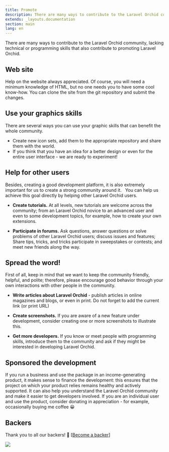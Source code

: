 ```yaml
---
title: Promote
description: There are many ways to contribute to the Laravel Orchid community
extends: _layouts.documentation
section: main
lang: en
---
```


There are many ways to contribute to the Laravel Orchid community,
lacking technical or programming skills that also contribute to promoting Laravel Orchid.

## Web site

Help on the website always appreciated.
Of course, you will need a minimum knowledge of HTML, but no one needs you to have some cool know-how.
You can clone the site from the git repository and submit the changes.

## Use your graphics skills

There are several ways you can use your graphic skills that can benefit the whole community.

- Create new icon sets, add them to the appropriate repository and share them with the world.
- If you think that you have an idea for a better design or even for the entire user interface - we are ready to experiment!

## Help for other users

Besides, creating a good development platform, it is also extremely important for us to create a strong community around it.
  You can help us achieve this goal directly by helping other Laravel Orchid users.

- **Create tutorials.** At all levels, new tutorials are welcome across the community;
   from an Laravel Orchid novice to an advanced user and even to some development topics,
   for example, how to create your own extensions.
  
- **Participate in forums.** Ask questions, answer questions or solve problems of other Laravel Orchid users;
  discuss issues and features; Share tips, tricks, and tricks 
  participate in sweepstakes or contests; and meet new friends along the way.
  
  
## Spread the word!
  
First of all, keep in mind that we want to keep the community friendly, helpful, and polite; 
therefore, please encourage good behavior through your own interactions with other people in the community.

- **Write articles about Laravel Orchid** - publish articles in online magazines and blogs, or even in print.
Do not forget to add the current link (or print URL)
  
- **Create screenshots.** If you are aware of a new feature under development, consider creating one or more screenshots to illustrate this.

- **Get more developers.** If you know or meet people with programming skills, introduce them to the community and ask if they might be interested in developing Laravel Orchid.

## Sponsored the development 

If you run a business and use the package in an income-generating product, it makes sense to finance the development: this ensures that the project on which your product relies remains healthy and actively supported. It can also help you understand the Laravel Orchid community and make it easier to get developers involved. If you are an individual user and use the product, consider donating in appreciation - for example, occasionally buying me coffee 😀

## Backers

Thank you to all our backers! 🙏 [[Become a backer](https://opencollective.com/orchid#backer)]

<a href="https://opencollective.com/orchid#backers" target="_blank"><img src="https://opencollective.com/orchid/backers.svg?width=780"></a>
